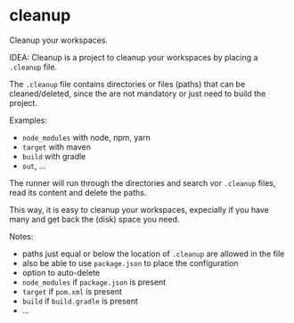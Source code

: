 # cleanup
Cleanup your workspaces.

IDEA: Cleanup is a project to cleanup your workspaces by placing a `.cleanup` file.

The `.cleanup` file contains directories or files (paths) that can be cleaned/deleted, since the are not mandatory or just need to build the project.

Examples:
 - `node_modules` with node, npm, yarn
 - `target` with maven
 - `build` with gradle
 - `out`, ...
 
The runner will run through the directories and search vor `.cleanup` files, read its content and delete the paths.

This way, it is easy to cleanup your workspaces, expecially if you have many and get back the (disk) space you need.


Notes:
 - paths just equal or below the location of `.cleanup` are allowed in the file
 - also be able to use `package.json` to place the configuration
 - option to auto-delete
  - `node_modules` if `package.json` is present
  - `target` if `pom.xml` is present
  - `build` if `build.gradle` is present
  - ...
